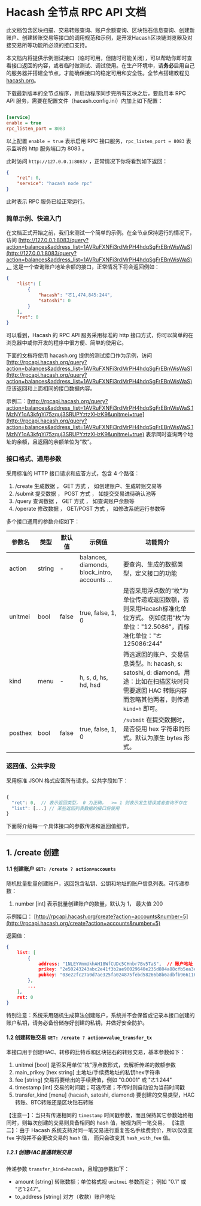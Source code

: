 Hacash 全节点 RPC API 文档
===

此文档包含区块扫描、交易转账查询、账户余额查询、区块钻石信息查询、创建新账户、创建转账交易等接口的调用规范和示例，是开发Hacash区块链浏览器及对接交易所等功能所必须的接口支持。

本文档内将提供示例测试接口（临时可用，但随时可能关闭），可以帮助你即时查看接口返回的内容，或者临时做测试、调试使用。在生产环境中，请**务必**启用自己的服务器并搭建全节点，才能确保接口的稳定可用和安全性。全节点搭建教程见 [hacash.org](https://hacash.org/)。

下载最新版本的全节点程序，并启动程序同步完所有区块之后，要启用本 RPC API 服务，需要在配置文件（hacash.config.ini）内加上如下配置：

```ini

[service]
enable = true
rpc_listen_port = 8083

```

以上配置 `enable = true` 表示启用 RPC 接口服务，`rpc_listen_port = 8083` 表示监听的 http 服务端口为 8083 。

此时访问 `http://127.0.0.1:8083/` ，正常情况下你将看到如下返回：

```json
{
    "ret": 0,
    "service": "hacash node rpc"
}
```

此时表示 RPC 服务已经正常运行。

### 简单示例、快速入门

在文档正式开始之前，我们来测试一个简单的示例。在全节点保持运行的情况下，访问 [http://127.0.0.1:8083/query?action=balances&address_list=1AVRuFXNFi3rdMrPH4hdqSgFrEBnWisWaS](http://127.0.0.1:8083/query?action=balances&address_list=1AVRuFXNFi3rdMrPH4hdqSgFrEBnWisWaS)， 这是一个查询账户地址余额的接口，正常情况下将会返回例如：

```json
{
    "list": [
        {
            "hacash": "ㄜ1,474,845:244",
            "satoshi": 0
        }
    ],
    "ret": 0
}
```

可以看到，Hacash 的 RPC API 服务采用标准的 http 接口方式，你可以简单的在浏览器中或你开发的程序中很方便、简单的使用它。

下面的文档将使用 hacash.org 提供的测试接口作为示例，访问 [http://rpcapi.hacash.org/query?action=balances&address_list=1AVRuFXNFi3rdMrPH4hdqSgFrEBnWisWaS](http://rpcapi.hacash.org/query?action=balances&address_list=1AVRuFXNFi3rdMrPH4hdqSgFrEBnWisWaS) 应该返回和上面相同的接口数据内容。

示例二：[http://rpcapi.hacash.org/query?action=balances&address_list=1AVRuFXNFi3rdMrPH4hdqSgFrEBnWisWaS,1MzNY1oA3kfgYi75zquj3SRUPYztzXHzK9&unitmei=true](http://rpcapi.hacash.org/query?action=balances&address_list=1AVRuFXNFi3rdMrPH4hdqSgFrEBnWisWaS,1MzNY1oA3kfgYi75zquj3SRUPYztzXHzK9&unitmei=true) 表示同时查询两个地址的余额，且返回的余额单位为“枚”。

### 接口格式、通用参数

采用标准的 HTTP 接口请求和应答方式，包含 4 个路径：

   1. /create  生成数据 ， GET 方式 ， 如创建账户、生成转账交易等
   2. /submit  提交数据 ， POST 方式 ， 如提交交易进待确认池等
   3. /query   查询数据 ， GET 方式 ， 如查询账户余额等
   4. /operate 修改数据 ， GET/POST 方式 ， 如修改系统运行参数等
   
多个接口通用的参数介绍如下：

| 参数名 | 类型 | 默认值 | 示例值 | 功能简介 |
| ----  | ----  | ----  | ----  | ----  |
| action | string | -    | balances, diamonds, block_intro, accounts ... | 要查询、生成的数据类型，定义接口的功能 |
| unitmei | bool  | false | true, false, 1, 0 | 是否采用浮点数的“枚”为单位传递或返回数额，否则采用Hacash标准化单位方式。 例如使用“枚”为单位："12.5086"，而标准化单位："ㄜ125086:244" |
| kind | menu  | - | h, s, d, hs, hd, hsd | 筛选返回的账户、交易信息类型。h: hacash, s: satoshi, d: diamond。用途：比如在扫描区块时只需要返回 HAC 转账内容而忽略其他两者，则传递 `kind=h` 即可。 |
| posthex | bool  | false | true, false, 1, 0 | `/submit` 在提交数据时，是否使用 hex 字符串的形式。默认为原生 bytes 形式。 |


### 返回值、公共字段

采用标准 JSON 格式应答所有请求。公共字段如下：

```js

{
  "ret": 0,  // 表示返回类型， 0 为正确，  >= 1 则表示发生错误或者查询不存在
  "list": [...] // 某些返回列表数据的接口将使用
}

```

下面将介绍每一个具体接口的参数传递和返回值细节。

---

## 1. /create 创建

#### 1.1 创建账户 `GET: /create ? action=accounts`

随机批量批量创建账户，返回包含私钥、公钥和地址的账户信息列表。可传递参数：

1. number [int] 表示批量创建账户的数量，默认为 1， 最大值 200

示例接口： [http://rpcapi.hacash.org/create?action=accounts&number=5](http://rpcapi.hacash.org/create?action=accounts&number=5)

返回值：

```json
{
    list: [
        {
            address: "1NLEYVmmUkhAH18WfCUDc5CHnbr7Bv5TaS",  // 账户地址
            prikey: "2e50243243abc2e41f3b2ae90029640e235d884a88cfb5ea3e4d0e9efbae6710",  // 私钥
            pubkey: "03e22fc27a0d7ae325fa024875febd58266b8b6adbfb966116c9ba958ff5bad7e6"  // 公钥
        },
        ...
    ],
    ret: 0
}
```

特别注意：系统采用随机生成算法创建账户，系统并不会保留或记录本接口创建的账户私钥，请务必备份储存好创建的私钥，并做好安全防护。

#### 1.2 创建转账交易 `GET: /create ? action=value_transfer_tx`

本接口用于创建HAC、转移的比特币和区块钻石的转账交易，基本参数如下：

1. unitmei [bool] 是否采用单位“枚”浮点数形式，去解析传递的数额参数
2. main_prikey [hex string] 主地址/手续费地址的私钥hex字符串
3. fee [string] 交易将要给出的手续费值，例如 "0.0001" 或 "ㄜ1:244"
4. timestamp [int] 交易的时间戳；可选传递；不传时则自动设为当前时间戳
5. transfer_kind [menu] (hacash, satoshi, diamond) 要创建的交易类型，HAC转账、BTC转账还是区块钻石转账

【注意一】：当只有传递相同的 `timestamp` 时间戳参数，而且保持其它参数始终相同时，则每次创建的交易则具备相同的 hash 值，被视为同一笔交易。
【注意二】：由于 Hacash 系统支持对同一笔交易进行重复签名手续费竞价，所以仅改变 `fee` 字段并不会更改交易的 `hash` 值， 而只会改变其 `hash_with_fee` 值。


##### 1.2.1 创建HAC普通转账交易

传递参数 `transfer_kind=hacash`，且增加参数如下：

 - amount [string] 转账数额；单位格式视 `unitmei` 参数而定； 例如 "0.1" 或 "ㄜ1:247"。
 - to_address [string] 对方（收款）账户地址
 


